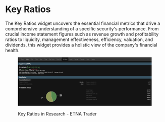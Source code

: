 # Key Ratios

The Key Ratios widget uncovers the essential financial metrics that drive a comprehensive understanding of a specific security's performance. From crucial income statement figures such as revenue growth and profitability ratios to liquidity, management effectiveness, efficiency, valuation, and dividends, this widget provides a holistic view of the company's financial health.

<figure><img src="../../../../.gitbook/assets/Screenshot 2023-11-13 at 10.39.43.png" alt=""><figcaption><p>Key Ratios in Research - ETNA Trader</p></figcaption></figure>
